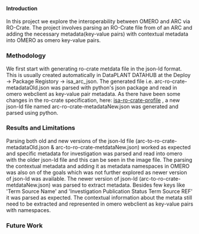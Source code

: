 #### Introduction

In this project we explore the interoperability between OMERO and ARC via RO-Crate. The project involves parsing an RO-Crate file from of an ARC and adding the necessary metadata(key-value pairs) with contextual metadata into OMERO as omero key-value pairs.

### Methodology

We first start with generating ro-crate metdata file in the json-ld format. This is usually created automatically in DataPLANT DATAHUB at the Deploy -> Package Registory -> isa_arc_json. The generated file i.e. arc-ro-crate-metadataOld.json was parsed with python's json package and read in omero webclient as key-value pair metadata. As there have been some changes in the ro-crate specification, here: [isa-ro-crate-profile](https://github.com/nfdi4plants/isa-ro-crate-profile/tree/release) , a new json-ld file named arc-ro-crate-metadataNew.json was generated and parsed using python.


### Results and Limitations

Parsing both old and new versions of the json-ld file (arc-to-ro-crate-metadataOld.json & arc-to-ro-crate-metdataNew.json) worked as expected and specific metadata for investigation was parsed and read into omero with the older json-ld file and this can be seen in the image file. The parsing the contextual metadata and adding it as metadata namespaces in OMERO was also on of the goals which was not further explored as newer version of json-ld was available.
The newer version of json-ld (arc-to-ro-crate-metdataNew.json) was parsed to extract metadata. Besides few keys like 'Term Source Name' and 'Investigation Publication Status Term Source REF' it was parsed as expected. The contextual information about the metata still need to be extracted and represented in omero webclient as key-value pairs with namespaces.

### Future Work
